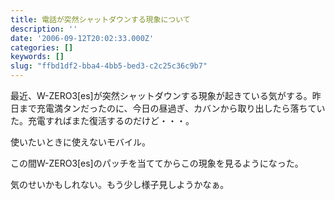 ```yaml
---
title: 電話が突然シャットダウンする現象について
description: ''
date: '2006-09-12T20:02:33.000Z'
categories: []
keywords: []
slug: "ffbd1df2-bba4-4bb5-bed3-c2c25c36c9b7"
---
```

最近、W-ZERO3\[es\]が突然シャットダウンする現象が起きている気がする。昨日まで充電満タンだったのに、今日の昼過ぎ、カバンから取り出したら落ちていた。充電すればまた復活するのだけど・・・。

使いたいときに使えないモバイル。  
  
この間W-ZERO3\[es\]のパッチを当ててからこの現象を見るようになった。

気のせいかもしれない。もう少し様子見しようかなぁ。